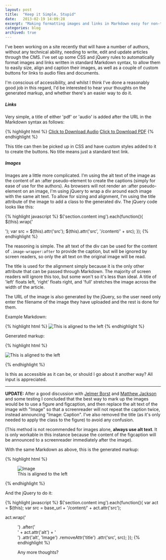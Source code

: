 ```yaml
---
layout: post
title:  "Keep it Simple, Stupid"
date:   2013-02-19 14:09:28
excerpt: "Making formatting images and links in Markdown easy for non-technical users."
categories: blog
archived: true
---
```


I've been working on a site recently that will have a number of authors, without any technical ability, needing to write, edit and update articles through the CMS. I've set up some CSS and jQuery rules to automatically format images and links written in standard Markdown syntax, to allow them to easily size, align and caption their images, as well as a couple of custom buttons for links to audio files and documents.

I'm conscious of accessibility, and whilst I think I've done a reasonably good job in this regard, I'd be interested to hear your thoughts on the generated markup, and whether there's an easier way to do it.

##### Links

Very simple, a title of either 'pdf' or 'audio' is added after the URL in the Markdown syntax as follows:

{% highlight html %}
[ Click to Download Audio](/example.mp3 'audio')
[ Click to Download PDF](/example.mp3 'pdf')
{% endhighlight %}

This title can then be picked up in CSS and have custom styles added to it to create the buttons. No title means just a standard text link.

##### Images

Images are a little more complicated. I'm using the alt text of the image as the content of an :after pseudo-element to create the captions (simply for ease of use for the authors). As browsers will not render an :after pseudo-element on an image, I'm using jQuery to wrap a div around each image with the same alt text. To allow for sizing and alignment, I'm using the title attribute of the image to add a class to the generated div. The jQuery code looks like this:

{% highlight javascript %}
$('section.content img').each(function(){
  $(this).wrap('<div class="image-wrapper ' + $(this).attr('title') + '" alt="' + $(this).attr('alt') + '" />');
  var src = $(this).attr('src');
  $(this).attr('src', '<?php echo base_url(); ?>/content/' + src);
});
{% endhighlight %}

The reasoning is simple. The alt text of the div can be used for the content of `.image-wrapper:after` to provide the caption, but will be ignored by screen readers, so only the alt text on the original image will be read.

The title is used for the alignment simply because it is the only other attribute that can be passed through Markdown. The majority of screen readers will ignore this too, but some won't so it's less than ideal. A title of 'left' floats left, 'right' floats right, and 'full' stretches the image across the width of the article.

The URL of the image is also generated by the jQuery, so the user need only enter the filename of the image they have uploaded and the rest is done for them.

Example Markdown:

{% highlight html %}
![This is aligned to the left](boysbrigade.jpg 'left')
{% endhighlight %}

Generated markup:

{% highlight html %}
<p>
  <div class="image-wrapper left" alt="This is aligned to the left">
    <img src="/bmc/content/boysbrigade.jpg" alt="This is aligned to the left" title="left">
  </div>
</p>
{% endhighlight %}

Is this as accessible as it can be, or should I go about it another way? All input is appreciated.

---

**UPDATE:** After a good discussion with [Jelmer Borst](http://twitter.com/japborst) and [Matthew Jackson](http://twitter.com/matthewbeta) and some testing I concluded that the best way to mark up the images would be to use a figure and figcaption, and then replace the alt text of the image with "Image" so that a screenreader will not repeat the caption twice, instead announcing "Image: Caption". I've also removed the title (as it's only needed to apply the class to the figure) to avoid any confusion.

(This method is not recommended for images alone, **always use alt text**. It is only workable in this instance because the content of the figcaption will be announced to a screenreader immediately after the image).

With the same Markdown as above, this is the generated markup:

{% highlight html %}
<p>
  <figure class="image-wrapper left">
    <img src="/bmc/content/boysbrigade.jpg" alt="Image">
    <figcaption>This is aligned to the left</figcaption>
  </figure>
</p>
{% endhighlight %}

And the jQuery to do it:

{% highlight javascript %}
$('section.content img').each(function(){
  var act = $(this);
  var src = base_url + '/content/' + act.attr('src');

  act.wrap('<figure class="image-wrapper ' + act.attr('title') + '" />')
     .after('<figcaption>' + act.attr('alt') + '</figcaption>')
     .attr('alt', 'Image')
     .removeAttr('title')
     .attr('src', src);
});
{% endhighlight %}

Any more thoughts?